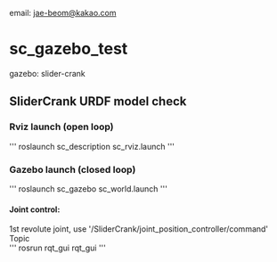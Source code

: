 email: jae-beom@kakao.com

# sc_gazebo_test
gazebo: slider-crank

## SliderCrank URDF model check

### Rviz launch (open loop)
'''
roslaunch sc_description sc_rviz.launch
'''

### Gazebo launch (closed loop)
'''
roslaunch sc_gazebo sc_world.launch
'''

#### Joint control:
1st revolute joint, use '/SliderCrank/joint_position_controller/command' Topic   
'''
rosrun rqt_gui rqt_gui
'''
